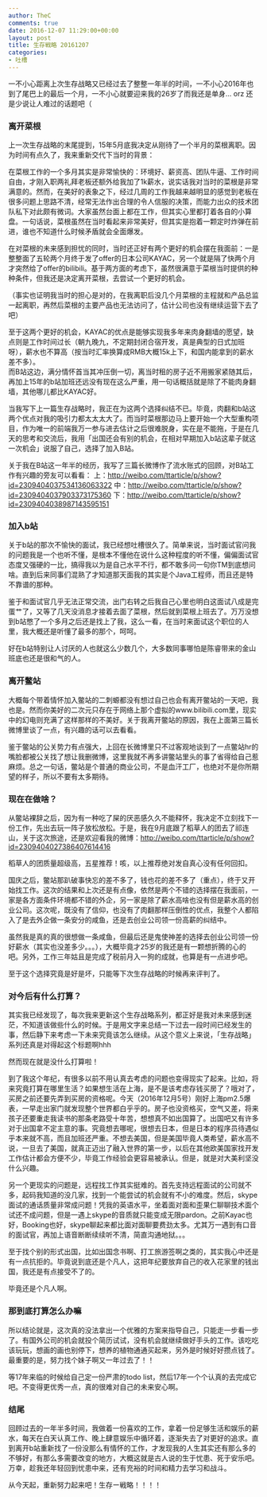 ```yaml
---
author: TheC
comments: true
date: 2016-12-07 11:29:00+00:00
layout: post
title: 生存戦略 20161207
categories:
- 吐槽
---
```


一不小心距离上次生存战略又已经过去了整整一年半的时间，一不小心2016年也到了尾巴上的最后一个月，一不小心就要迎来我的26岁了而我还是单身... orz 
还是少说让人难过的话题吧（

### 离开菜根

上一次生存战略的末尾提到，15年5月底我决定从刚待了一个半月的菜根离职。因为时间有点久了，我来重新交代下当时的背景：

在菜根工作的一个多月其实是非常愉快的：环境好、薪资高、团队牛逼、工作时间自由，才刚入职两礼拜老板还额外给我加了1k薪水，说实话我对当时的菜根是非常满意的。然而，在美好的表象之下，经过几周的工作我越来越明显的感觉到老板在很多问题上思路不清，经常无法作出合理的令人信服的决策，而能力出众的技术团队私下对此颇有微词。大家虽然台面上都在工作，但其实心里都打着各自的小算盘。一句话说，菜根虽然在当时看起来非常美好，但其实是抱着一颗定时炸弹在前进，谁也不知道什么时候矛盾就会全面爆发。

在对菜根的未来感到担忧的同时，当时还正好有两个更好的机会摆在我面前：一是整整面了五轮两个月终于发了offer的日本公司KAYAC，另一个就是隔了快两个月才突然给了offer的bilibili。基于两方面的考虑下，虽然很满意于菜根当时提供的种种条件，但我还是决定离开菜根，去尝试一个更好的机会。

（事实也证明我当时的担心是对的，在我离职后没几个月菜根的主程就和产品总监一起离职，再然后菜根的主要产品也无法访问了，估计公司也没有继续运营下去了吧）

至于这两个更好的机会，KAYAC的优点是能够实现我多年来肉身翻墙的愿望，缺点则是工作时间过长（朝九晚九，不定期封闭合宿开发，真是典型的日式加班呀），薪水也不算高（按当时汇率换算成RMB大概15k上下，和国内能拿到的薪水差不多）。    
而B站这边，满分情怀首当其冲压倒一切，离当时租的房子近不用搬家紧随其后，再加上15年的b站加班还远没有现在这么严重，用一句话概括就是除了不能肉身翻墙，其他哪儿都比KAYAC好。

当我写下上一篇生存战略时，我正在为这两个选择纠结不已。毕竟，肉翻和b站这两个优点对我的吸引力都太太太大了。而当时菜根那边马上要开始一个大型重构项目，作为唯一的前端我万一参与进去估计之后很难脱身，实在是不能拖，于是在几天的思考和交流后，我用「出国还会有别的机会，在相对早期加入b站这辈子就这一次机会」说服了自己，选择了加入B站。

关于我在B站这一年半的经历，我写了三篇长微博作了流水账式的回顾，对B站工作有兴趣的旁友可以看看：
上：http://weibo.com/ttarticle/p/show?id=2309404037534136063322
中：http://weibo.com/ttarticle/p/show?id=2309404037903373175360
下：http://weibo.com/ttarticle/p/show?id=2309404038987143595151

### 加入b站

关于b站的那次不愉快的面试，我已经想吐槽很久了。简单来说，当时面试官问我的问题我是一个也听不懂，是根本不懂他在说什么这种程度的听不懂，偏偏面试官态度又强硬的一比，搞得我以为是自己水平不行，都不敢多问一句你TM到底想问啥。直到后来同事们混熟了才知道那天面我的其实是个Java工程师，而且还是特不靠谱的那种。

鉴于和面试官几乎无法正常交流，出门右转之后我自己心里也明白这面试八成是完蛋艹了，又等了几天没消息才接着去面了菜根，然后就到菜根上班去了。万万没想到b站憋了一个多月之后还是找上了我，这么一看，在当时来面试这个职位的人里，我大概还是听懂了最多的那个，呵呵。

好在b站特别让人讨厌的人也就这么少数几个，大多数同事哪怕是陈睿带来的金山班底也还是很和气的人。

### 离开鳖站

大概每个带着情怀加入鳖站的二刺螈都没有想过自己也会有离开鳖站的一天吧，我也是。然而你美好的二次元只存在于网络上那个虚拟的www.bilibili.com里，现实中的幻电则充满了这样那样的不美好。关于我离开鳖站的原因，我在上面第三篇长微博里谈了一点，有兴趣的话可以去看看。

鉴于鳖站的公关势力有点强大，上回在长微博里只不过客观地谈到了一点鳖站hr的嘴脸都被公关找了想让我删微博，这里我就不再多讲鳖站里头的事了省得给自己惹麻烦。总之一句话，鳖站是个普通的商业公司，不是血汗工厂，也绝对不是你所期望的样子，所以不要有太多期待。

### 现在在做啥？

从鳖站裸辞之后，因为有一种吃了屎的厌恶感久久不能释怀，我决定不立刻找下一份工作，先出去玩一阵子放松放松。于是，我在9月底跟了稻草人的团去了祁连山，关于这次旅途，还是欢迎看我的微博：http://weibo.com/ttarticle/p/show?id=2309404027386407614416

稻草人的团质量超级高，五星推荐！咳，以上推荐绝对发自真心没有任何回扣。

国庆之后，鳖站那趴破事快忘的差不多了，钱也花的差不多了（重点），终于又开始找工作。这次的结果和上次还是有点像，依然是两个不错的选择摆在我面前，一家是各方面条件环境都不错的外企，另一家是除了薪水高啥也没有但是薪水高的创业公司。这次呢，既没有了信仰，也没有了肉翻那样压倒性的优点，我整个人都陷入了是去外企做一条安分的咸鱼，还是去创业公司领一份高薪的纠结中。

虽然我是真的真的很想做一条咸鱼，但最后还是鬼使神差的选择去创业公司领一份好薪水（其实也没差多少。。。），大概毕竟才25岁的我还是有一颗想折腾的心的吧。另外，工作三年姑且是完成了税前月入一狗的成就，也算是有一点进步吧。

至于这个选择究竟是好是坏，只能等下次生存战略的时候再来评判了。

### 对今后有什么打算？

其实我已经发现了，每次我来更新这个生存战略系列，都正好是我对未来感到迷茫，不知道该做些什么的时候。于是用文字来总结一下过去一段时间已经发生的事，然后静下来考虑一下未来究竟该怎么继续。从这个意义上来说，「生存战略」系列还真是对得起这个标题啊hhh

然而现在就是没什么打算啦！

到了我这个年纪，有很多以前不用认真去考虑的问题也变得现实了起来。比如，将来究竟打算在哪里生活？如果想生活在上海，是不是该考虑存钱买房了？哦对了，买房之前还要先弄到买房的资格呢。今天（2016年12月5号）刚好上海pm2.5爆表，一早走出家门就发现整个世界都白乎乎的。房子也没资格买，空气又差，将来孩子还要重走我读书的那条老路受十年苦，想想真不如出国算了。出国吧又有许多对于出国拿不定主意的事。究竟想去哪呢，很想去日本，但是日本的程序员待遇似乎本来就不高，而且加班还严重。不想去美国，但是美国毕竟人类希望，薪水高不说，一旦去了美国，就真正迈出了融入世界的第一步，以后在其他欧美国家找开发工作估计都会方便不少，毕竟工作经验会更容易被承认。但是，就是对大美利坚没什么兴趣。

另一个更现实的问题是，远程找工作其实挺难的。首先支持远程面试的公司就不多，起码我知道的没几家，找到一个能尝试的机会就有不小的难度。然后，skype面试的通话质量非常成问题！凭我的英语水平，坐着面对面和歪果仁聊聊技术面个试还不成问题，但是一遇上skype的音质就只能变成无限pardon。之前Kayac也好，Booking也好，skype聊起来都比面对面聊要费劲太多。尤其万一遇到有口音的面试官，再加上语音断断续续听不清，简直沟通地狱。。。

至于找个别的形式出国，比如出国念书啊、打工旅游签啊之类的，其实我心中还是有一点抗拒的。毕竟说到底还是个凡人，这把年纪要放弃自己的收入花家里的钱出国，我还是有点接受不了的。

毕竟还是个凡人啊。

### 那到底打算怎么办嘛

所以结论就是，这次真的没法拿出一个优雅的方案来指导自己，只能走一步看一步了。有国外公司的机会就投个简历试试，没有机会就继续做好手头的工作。该吃吃该玩玩，想画的画也别停下，想养的植物通通买起来，另外是时候好好攒点钱了。最重要的是，努力找个妹子啊又一年过去了！！

等17年来临的时候给自己定一份严肃的todo list，然后17年一个个认真的去完成它吧。不变得更优秀一点，真的很难对自己的未来安心啊。

### 结尾

回顾过去的一年半多时间，我做着一份喜欢的工作，拿着一份足够生活和娱乐的薪水，每天在白天认真工作、晚上肆意娱乐中循环着，逐渐失去了对更好的追求。直到离开b站重新找了一份没那么有情怀的工作，才发现我的人生其实还有那么多的不够好，有那么多需要改变的地方，大概这就是古人说的生于忧患、死于安乐吧。万幸，趁我还年轻回到忧患中来，还有充裕的时间和精力去学习和战斗。

从今天起，重新努力起来吧！生存ー戦略！！！！

